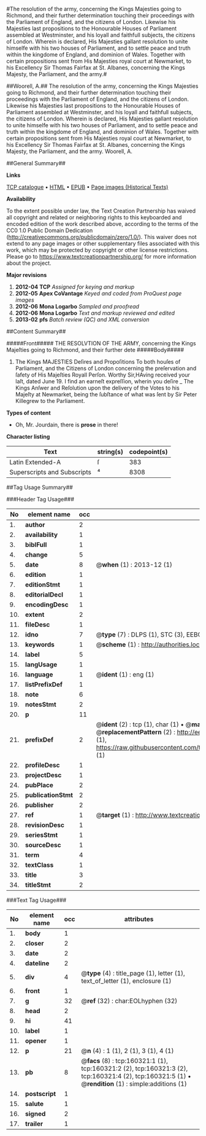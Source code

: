 #The resolution of the army, concerning the Kings Majesties going to Richmond, and their further determination touching their proceedings with the Parliament of England, and the citizens of London. Likewise his Majesties last propositions to the Honourable Houses of Parliament assembled at Westminster, and his loyall and faithfull subjects, the citizens of London. Wherein is declared, His Majesties gallant resolution to unite himselfe with his two houses of Parliament, and to settle peace and truth within the kingdome of England, and dominion of Wales. Together with certain propositions sent from His Majesties royal court at Newmarket, to his Excellency Sir Thomas Fairfax at St. Albanes, concerning the Kings Majesty, the Parliament, and the army.#

##Woorell, A.##
The resolution of the army, concerning the Kings Majesties going to Richmond, and their further determination touching their proceedings with the Parliament of England, and the citizens of London. Likewise his Majesties last propositions to the Honourable Houses of Parliament assembled at Westminster, and his loyall and faithfull subjects, the citizens of London. Wherein is declared, His Majesties gallant resolution to unite himselfe with his two houses of Parliament, and to settle peace and truth within the kingdome of England, and dominion of Wales. Together with certain propositions sent from His Majesties royal court at Newmarket, to his Excellency Sir Thomas Fairfax at St. Albanes, concerning the Kings Majesty, the Parliament, and the army.
Woorell, A.

##General Summary##

**Links**

[TCP catalogue](http://www.ota.ox.ac.uk/tcp/)  • 
[HTML](http://tei.it.ox.ac.uk/tcp/Texts-HTML/free/A96/A96906.html)  • 
[EPUB](http://tei.it.ox.ac.uk/tcp/Texts-EPUB/free/A96/A96906.epub) • 
[Page images (Historical Texts)](https://historicaltexts.jisc.ac.uk/eebo-99862112e)

**Availability**

To the extent possible under law, the Text Creation Partnership has waived all copyright and related or neighboring rights to this keyboarded and encoded edition of the work described above, according to the terms of the CC0 1.0 Public Domain Dedication (http://creativecommons.org/publicdomain/zero/1.0/). This waiver does not extend to any page images or other supplementary files associated with this work, which may be protected by copyright or other license restrictions. Please go to https://www.textcreationpartnership.org/ for more information about the project.

**Major revisions**

1. __2012-04__ __TCP__ *Assigned for keying and markup*
1. __2012-05__ __Apex CoVantage__ *Keyed and coded from ProQuest page images*
1. __2012-06__ __Mona Logarbo__ *Sampled and proofread*
1. __2012-06__ __Mona Logarbo__ *Text and markup reviewed and edited*
1. __2013-02__ __pfs__ *Batch review (QC) and XML conversion*

##Content Summary##

#####Front#####
THE RESOLVTION OF THE ARMY, concerning the Kings Majeſties going to Richmond, and their further dete
#####Body#####

1. The Kings MAJESTIES Deſires and Propoſitions To both houſes of Parliament, and the Citizens of London concerning the preſervation and ſafety of His Majeſties Royall Perſon.
Worthy Sir,HAving received your laſt, dated June 19. I find an earneſt expreſſion, wherin you deſire
    _ The Kings Anſwer and Reſolution upon the delivery of the Votes to his Majeſty at Newmarket, being the ſubſtance of what was ſent by Sir Peter Killegrew to the Parliament.

**Types of content**

  * Oh, Mr. Jourdain, there is **prose** in there!

**Character listing**


|Text|string(s)|codepoint(s)|
|---|---|---|
|Latin Extended-A|ſ|383|
|Superscripts             and Subscripts|⁴|8308|

##Tag Usage Summary##

###Header Tag Usage###

|No|element name|occ|attributes|
|---|---|---|---|
|1.|__author__|2||
|2.|__availability__|1||
|3.|__biblFull__|1||
|4.|__change__|5||
|5.|__date__|8| @__when__ (1) : 2013-12 (1)|
|6.|__edition__|1||
|7.|__editionStmt__|1||
|8.|__editorialDecl__|1||
|9.|__encodingDesc__|1||
|10.|__extent__|2||
|11.|__fileDesc__|1||
|12.|__idno__|7| @__type__ (7) : DLPS (1), STC (3), EEBO-CITATION (1), PROQUEST (1), VID (1)|
|13.|__keywords__|1| @__scheme__ (1) : http://authorities.loc.gov/ (1)|
|14.|__label__|5||
|15.|__langUsage__|1||
|16.|__language__|1| @__ident__ (1) : eng (1)|
|17.|__listPrefixDef__|1||
|18.|__note__|6||
|19.|__notesStmt__|2||
|20.|__p__|11||
|21.|__prefixDef__|2| @__ident__ (2) : tcp (1), char (1)  •  @__matchPattern__ (2) : ([0-9\-]+):([0-9IVX]+) (1), (.+) (1)  •  @__replacementPattern__ (2) : http://eebo.chadwyck.com/downloadtiff?vid=$1&page=$2 (1), https://raw.githubusercontent.com/textcreationpartnership/Texts/master/tcpchars.xml#$1 (1)|
|22.|__profileDesc__|1||
|23.|__projectDesc__|1||
|24.|__pubPlace__|2||
|25.|__publicationStmt__|2||
|26.|__publisher__|2||
|27.|__ref__|1| @__target__ (1) : http://www.textcreationpartnership.org/docs/. (1)|
|28.|__revisionDesc__|1||
|29.|__seriesStmt__|1||
|30.|__sourceDesc__|1||
|31.|__term__|4||
|32.|__textClass__|1||
|33.|__title__|3||
|34.|__titleStmt__|2||


###Text Tag Usage###

|No|element name|occ|attributes|
|---|---|---|---|
|1.|__body__|1||
|2.|__closer__|2||
|3.|__date__|2||
|4.|__dateline__|2||
|5.|__div__|4| @__type__ (4) : title_page (1), letter (1), text_of_letter (1), enclosure (1)|
|6.|__front__|1||
|7.|__g__|32| @__ref__ (32) : char:EOLhyphen (32)|
|8.|__head__|2||
|9.|__hi__|41||
|10.|__label__|1||
|11.|__opener__|1||
|12.|__p__|21| @__n__ (4) : 1 (1), 2 (1), 3 (1), 4 (1)|
|13.|__pb__|8| @__facs__ (8) : tcp:160321:1 (1), tcp:160321:2 (2), tcp:160321:3 (2), tcp:160321:4 (2), tcp:160321:5 (1)  •  @__rendition__ (1) : simple:additions (1)|
|14.|__postscript__|1||
|15.|__salute__|1||
|16.|__signed__|2||
|17.|__trailer__|1||
